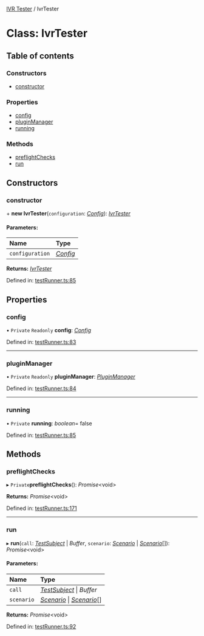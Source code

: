 [IVR Tester](../README.md) / IvrTester

# Class: IvrTester

## Table of contents

### Constructors

- [constructor](ivrtester.md#constructor)

### Properties

- [config](ivrtester.md#config)
- [pluginManager](ivrtester.md#pluginmanager)
- [running](ivrtester.md#running)

### Methods

- [preflightChecks](ivrtester.md#preflightchecks)
- [run](ivrtester.md#run)

## Constructors

### constructor

\+ **new IvrTester**(`configuration`: [*Config*](../interfaces/config.md)): [*IvrTester*](ivrtester.md)

#### Parameters:

Name | Type |
:------ | :------ |
`configuration` | [*Config*](../interfaces/config.md) |

**Returns:** [*IvrTester*](ivrtester.md)

Defined in: [testRunner.ts:85](https://github.com/SketchingDev/ivr-tester/blob/92d0740/packages/ivr-tester/src/testRunner.ts#L85)

## Properties

### config

• `Private` `Readonly` **config**: [*Config*](../interfaces/config.md)

Defined in: [testRunner.ts:83](https://github.com/SketchingDev/ivr-tester/blob/92d0740/packages/ivr-tester/src/testRunner.ts#L83)

___

### pluginManager

• `Private` `Readonly` **pluginManager**: [*PluginManager*](pluginmanager.md)

Defined in: [testRunner.ts:84](https://github.com/SketchingDev/ivr-tester/blob/92d0740/packages/ivr-tester/src/testRunner.ts#L84)

___

### running

• `Private` **running**: *boolean*= false

Defined in: [testRunner.ts:85](https://github.com/SketchingDev/ivr-tester/blob/92d0740/packages/ivr-tester/src/testRunner.ts#L85)

## Methods

### preflightChecks

▸ `Private`**preflightChecks**(): *Promise*<void\>

**Returns:** *Promise*<void\>

Defined in: [testRunner.ts:171](https://github.com/SketchingDev/ivr-tester/blob/92d0740/packages/ivr-tester/src/testRunner.ts#L171)

___

### run

▸ **run**(`call`: [*TestSubject*](../interfaces/testsubject.md) \| *Buffer*, `scenario`: [*Scenario*](../interfaces/scenario.md) \| [*Scenario*](../interfaces/scenario.md)[]): *Promise*<void\>

#### Parameters:

Name | Type |
:------ | :------ |
`call` | [*TestSubject*](../interfaces/testsubject.md) \| *Buffer* |
`scenario` | [*Scenario*](../interfaces/scenario.md) \| [*Scenario*](../interfaces/scenario.md)[] |

**Returns:** *Promise*<void\>

Defined in: [testRunner.ts:92](https://github.com/SketchingDev/ivr-tester/blob/92d0740/packages/ivr-tester/src/testRunner.ts#L92)
